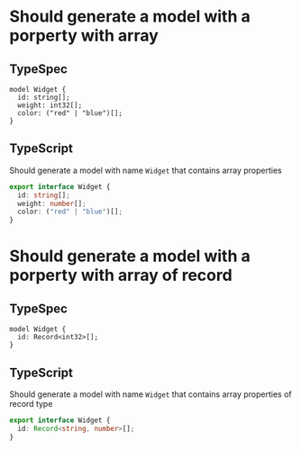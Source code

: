 # Should generate a model with a porperty with array

## TypeSpec

```tsp
model Widget {
  id: string[];
  weight: int32[];
  color: ("red" | "blue")[];
}
```

## TypeScript

Should generate a model with name `Widget` that contains array properties

```ts models.ts interface Widget
export interface Widget {
  id: string[];
  weight: number[];
  color: ("red" | "blue")[];
}
```

# Should generate a model with a porperty with array of record

## TypeSpec

```tsp
model Widget {
  id: Record<int32>[];
}
```

## TypeScript

Should generate a model with name `Widget` that contains array properties of record type

```ts models.ts interface Widget
export interface Widget {
  id: Record<string, number>[];
}
```
